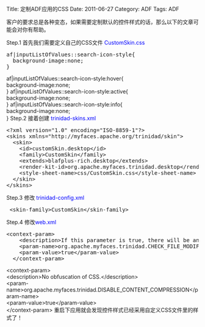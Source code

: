 Title: 定制ADF应用的CSS
Date: 2011-06-27
Category: ADF
Tags: ADF

客户的要求总是各种变态，如果需要定制默认的控件样式的话，那么以下的文章可能会对你有帮助。

Step.1 首先我们需要定义自己的CSS文件 <span style="color: #0000ff;">CustomSkin.css</span>
<pre class="brush:css">af|inputListOfValues::search-icon-style{
  background-image:none;
}</pre></p>

<p>af|inputListOfValues::search-icon-style:hover{<br />
  background-image:none;<br />
}
af|inputListOfValues::search-icon-style:active{<br />
  background-image:none;<br />
}
af|inputListOfValues::search-icon-style:info{<br />
  background-image:none;<br />
}
Step.2 接着创建 <span style="color: #0000ff;">trinidad-skins.xml</span>
<pre class="brush:xml">&lt;?xml version="1.0" encoding="ISO-8859-1"?&gt;
&lt;skins xmlns="http://myfaces.apache.org/trinidad/skin"&gt;
  &lt;skin&gt;
    &lt;id&gt;customSkin.desktop&lt;/id&gt;
    &lt;family&gt;CustomSkin&lt;/family&gt;
    &lt;extends&gt;blafplus-rich.desktop&lt;/extends&gt;
    &lt;render-kit-id&gt;org.apache.myfaces.trinidad.desktop&lt;/render-kit-id&gt;
    &lt;style-sheet-name&gt;css/CustomSkin.css&lt;/style-sheet-name&gt;
  &lt;/skin&gt;
&lt;/skins&gt;</pre>
Step.3 修改 <span style="color: #0000ff;">trinidad-config.xml</span>
<pre class="brush:xml"> &lt;skin-family&gt;CustomSkin&lt;/skin-family&gt;</pre>
Step.4 修改<span style="color: #0000ff;">web.xml</span>
<pre class="brush:xml">&lt;context-param&gt;
    &lt;description&gt;If this parameter is true, there will be an automatic check of the modification date of your JSPs, and saved state will be discarded when JSP's change. It will also automatically check if your skinning css files have changed without you having to restart the server. This makes development easier, but adds overhead. For this reason this parameter should be set to false when your application is deployed.&lt;/description&gt;
    &lt;param-name&gt;org.apache.myfaces.trinidad.CHECK_FILE_MODIFICATION&lt;/param-name&gt;
    &lt;param-value&gt;true&lt;/param-value&gt;
  &lt;/context-param&gt;</pre></p>

<p>&lt;context-param&gt;<br />
    &lt;description&gt;No obfuscation of CSS.&lt;/description&gt;<br />
    &lt;param-name&gt;org.apache.myfaces.trinidad.DISABLE_CONTENT_COMPRESSION&lt;/param-name&gt;<br />
    &lt;param-value&gt;true&lt;/param-value&gt;<br />
  &lt;/context-param&gt;
重启下应用就会发现控件样式已经采用自定义CSS文件里的样式了！<span style="color: #0000ff;">
</span></p>

<p>&nbsp;</p>
